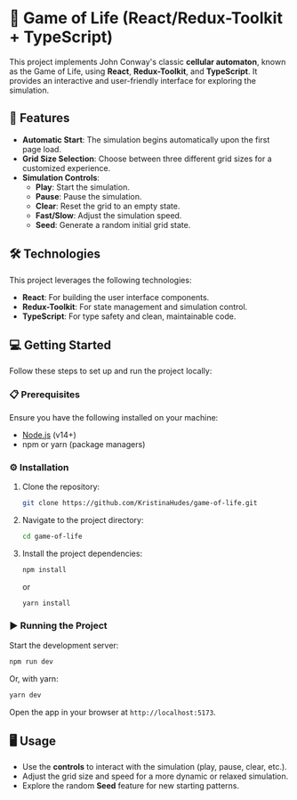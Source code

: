 # 🧬 Game of Life (React/Redux-Toolkit + TypeScript)

This project implements John Conway's classic **cellular automaton**, known as the Game of Life, using **React**, **Redux-Toolkit**, and **TypeScript**. It provides an interactive and user-friendly interface for exploring the simulation.

## 🚀 Features

- **Automatic Start**: The simulation begins automatically upon the first page load.
- **Grid Size Selection**: Choose between three different grid sizes for a customized experience.
- **Simulation Controls**:
  - **Play**: Start the simulation.
  - **Pause**: Pause the simulation.
  - **Clear**: Reset the grid to an empty state.
  - **Fast/Slow**: Adjust the simulation speed.
  - **Seed**: Generate a random initial grid state.

## 🛠️ Technologies
This project leverages the following technologies:

- **React**: For building the user interface components.
- **Redux-Toolkit**: For state management and simulation control.
- **TypeScript**: For type safety and clean, maintainable code.

## 💻 Getting Started

Follow these steps to set up and run the project locally:

### 📋 Prerequisites
Ensure you have the following installed on your machine:
- [Node.js](https://nodejs.org/) (v14+)
- npm or yarn (package managers)

### ⚙️ Installation
1. Clone the repository:
   ```bash
   git clone https://github.com/KristinaHudes/game-of-life.git
   ```
2. Navigate to the project directory:
   ```bash
   cd game-of-life
   ```
3. Install the project dependencies:
   ```bash
   npm install
   ```
   or
   ```bash
   yarn install
   ```

### ▶️ Running the Project
Start the development server:
```bash
npm run dev
```
Or, with yarn:
```bash
yarn dev
```
Open the app in your browser at `http://localhost:5173`.

## 🖥️ Usage
- Use the **controls** to interact with the simulation (play, pause, clear, etc.).
- Adjust the grid size and speed for a more dynamic or relaxed simulation.
- Explore the random **Seed** feature for new starting patterns.
